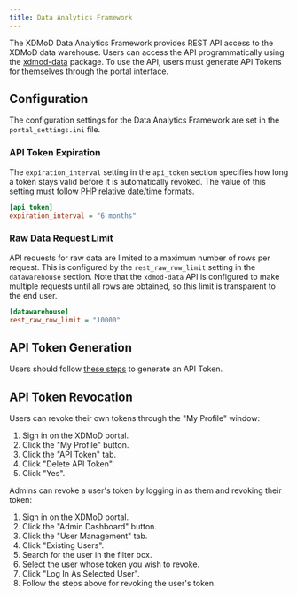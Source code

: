 ```yaml
---
title: Data Analytics Framework
---
```


The XDMoD Data Analytics Framework provides REST API access to the XDMoD data warehouse. Users can access the API programmatically using the [xdmod-data](https://github.com/ubccr/xdmod-data) package. To use the API, users must generate API Tokens for themselves through the portal interface.

## Configuration

The configuration settings for the Data Analytics Framework are set in the `portal_settings.ini` file.

### API Token Expiration

The `expiration_interval` setting in the `api_token` section specifies how long a token stays valid before it is automatically revoked. The value of this setting must follow [PHP relative date/time formats](https://www.php.net/manual/en/datetime.formats.relative.php).

```ini
[api_token]
expiration_interval = "6 months"
```

### Raw Data Request Limit

API requests for raw data are limited to a maximum number of rows per request. This is configured by the `rest_raw_row_limit` setting in the `datawarehouse` section. Note that the `xdmod-data` API is configured to make multiple requests until all rows are obtained, so this limit is transparent to the end user.

```ini
[datawarehouse]
rest_raw_row_limit = "10000"
```

## API Token Generation

Users should follow [these steps](https://github.com/ubccr/xdmod-data#api-token-access) to generate an API Token.

## API Token Revocation

Users can revoke their own tokens through the "My Profile" window:
1. Sign in on the XDMoD portal.
1. Click the "My Profile" button.
1. Click the "API Token" tab.
1. Click "Delete API Token".
1. Click "Yes".

Admins can revoke a user's token by logging in as them and revoking their token:
1. Sign in on the XDMoD portal.
1. Click the "Admin Dashboard" button.
1. Click the "User Management" tab.
1. Click "Existing Users".
1. Search for the user in the filter box.
1. Select the user whose token you wish to revoke.
1. Click "Log In As Selected User".
1. Follow the steps above for revoking the user's token.
